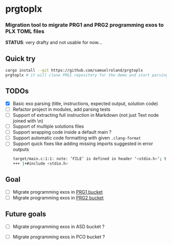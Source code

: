 # prgtoplx
### Migration tool to migrate PRG1 and PRG2 programming exos to PLX TOML files

**STATUS**: very drafty and not usable for now...

## Quick try
```sh
cargo install --git https://github.com/samuelroland/prgtoplx
prgtoplx # it will clone PRG1 repository for the demo and start parsing and compilation
```

## TODOs
- [x] Basic exo parsing (title, instructions, expected output, solution code)
- [ ] Refactor project in modules, add parsing tests
- [ ] Support of extracting full instruction in Markdown (not just Text node joined with \n)
- [ ] Support of multiple solutions files
- [ ] Support wrapping code inside a default main ?
- [ ] Support automatic code formatting with given `.clang-format`
- [ ] Support quick fixes like adding missing imports suggested in error outputs
    ```sh
    target/main.c:1:1: note: ‘FILE’ is defined in header ‘<stdio.h>’; this is probably fixable by adding ‘#include <stdio.h>’
    +++ |+#include <stdio.h>
    ```

## Goal
- [ ] Migrate programming exos in [PRG1 bucket](https://github.com/PRG1-HEIGVD/PRG1_Recueil_Exercices)
- [ ] Migrate programming exos in [PRG2 bucket](https://github.com/PRG2-HEIGVD/PRG2_Recueil_Exercices)

## Future goals
- [ ] Migrate programming exos in ASD bucket ?
- [ ] Migrate programming exos in PCO bucket ?

